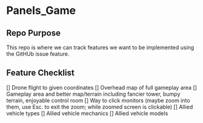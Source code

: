 # Panels_Game

## Repo Purpose
This repo is where we can track features we want to be implemented using the GitHUb issue feature.

## Feature Checklist
[] Drone flight to given coordinates
[] Overhead map of full gameplay area
[] Gameplay area and better map/terrain including fancier tower, bumpy terrain, enjoyable control room
[] Way to click monitors (maybe zoom into them, use Esc. to exit the zoom; while zoomed screen is clickable)
[] Allied vehicle types
[] Allied vehicle mechanics
[] Allied vehicle models
